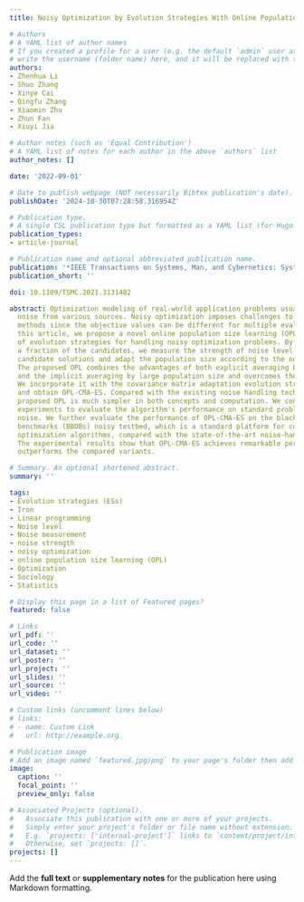 ```yaml
---
title: Noisy Optimization by Evolution Strategies With Online Population Size Learning

# Authors
# A YAML list of author names
# If you created a profile for a user (e.g. the default `admin` user at `content/authors/admin/`), 
# write the username (folder name) here, and it will be replaced with their full name and linked to their profile.
authors:
- Zhenhua Li
- Shuo Zhang
- Xinye Cai
- Qingfu Zhang
- Xiaomin Zhu
- Zhun Fan
- Xiuyi Jia

# Author notes (such as 'Equal Contribution')
# A YAML list of notes for each author in the above `authors` list
author_notes: []

date: '2022-09-01'

# Date to publish webpage (NOT necessarily Bibtex publication's date).
publishDate: '2024-10-30T07:28:58.316954Z'

# Publication type.
# A single CSL publication type but formatted as a YAML list (for Hugo requirements).
publication_types:
- article-journal

# Publication name and optional abbreviated publication name.
publication: '*IEEE Transactions on Systems, Man, and Cybernetics: Systems*'
publication_short: ''

doi: 10.1109/TSMC.2021.3131482

abstract: Optimization modeling of real-world application problems usually involves
  noise from various sources. Noisy optimization imposes challenges to optimization
  methods since the objective values can be different for multiple evaluations. In
  this article, we propose a novel online population size learning (OPL) technique
  of evolution strategies for handling noisy optimization problems. By re-evaluating
  a fraction of the candidates, we measure the strength of noise level of the re-evaluated
  candidate solutions and adapt the population size according to the noise level.
  The proposed OPL combines the advantages of both explicit averaging by re-evaluations
  and the implicit averaging by large population size and overcomes their limitations.
  We incorporate it with the covariance matrix adaptation evolution strategy (CMA-ES)
  and obtain OPL-CMA-ES. Compared with the existing noise handling technique, the
  proposed OPL is much simpler in both concepts and computation. We conduct comprehensive
  experiments to evaluate the algorithm's performance on standard problems with Gaussian
  noise. We further evaluate the performance of OPL-CMA-ES on the black-box optimization
  benchmarks (BBOBs) noisy testbed, which is a standard platform for comparing black-box
  optimization algorithms, compared with the state-of-the-art noise-handling algorithms.
  The experimental results show that OPL-CMA-ES achieves remarkable performance and
  outperforms the compared variants.

# Summary. An optional shortened abstract.
summary: ''

tags:
- Evolution strategies (ESs)
- Iron
- Linear programming
- Noise level
- Noise measurement
- noise strength
- noisy optimization
- online population size learning (OPL)
- Optimization
- Sociology
- Statistics

# Display this page in a list of Featured pages?
featured: false

# Links
url_pdf: ''
url_code: ''
url_dataset: ''
url_poster: ''
url_project: ''
url_slides: ''
url_source: ''
url_video: ''

# Custom links (uncomment lines below)
# links:
# - name: Custom Link
#   url: http://example.org

# Publication image
# Add an image named `featured.jpg/png` to your page's folder then add a caption below.
image:
  caption: ''
  focal_point: ''
  preview_only: false

# Associated Projects (optional).
#   Associate this publication with one or more of your projects.
#   Simply enter your project's folder or file name without extension.
#   E.g. `projects: ['internal-project']` links to `content/project/internal-project/index.md`.
#   Otherwise, set `projects: []`.
projects: []
---
```


Add the **full text** or **supplementary notes** for the publication here using Markdown formatting.
